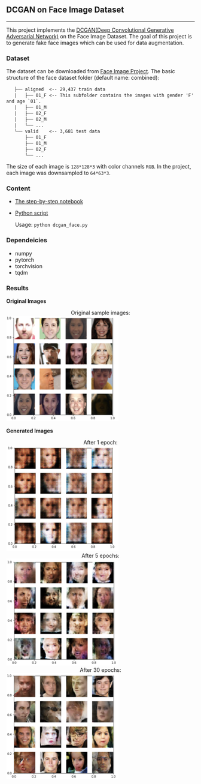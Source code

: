 ## DCGAN on Face Image Dataset
---
This project implements the [DCGAN(Deep Convolutional Generative Adversarial Network)](https://arxiv.org/pdf/1511.06434.pdf) on the Face Image Dataset. The goal of this project is to generate fake face images which can be used for data augmentation.

### Dataset

The dataset can be downloaded from [Face Image Project](https://talhassner.github.io/home/projects/Adience/Adience-data.html#agegender). The basic structure of the face dataset folder (default name: combined):

       ├── aligned  <-- 29,437 train data
       |   ├── 01_F <-- This subfolder contains the images with gender 'F' and age `01`.
       |   ├── 01_M
       |   ├── 02_F
       |   ├── 02_M
       |   └── ...
       └── valid    <-- 3,681 test data
           ├── 01_F 
           ├── 01_M
           ├── 02_F
           └── ...
          

The size of each image is `128*128*3` with color channels `RGB`. In the project, each image was downsampled to `64*63*3`. 



### Content

- [The step-by-step notebook](dcgan_face.ipynb)

- [Python script](dcgan_face.py)

  Usage: `python dcgan_face.py`


### Dependeicies 
- numpy
- pytorch
- torchvision
- tqdm

### Results
**Original Images**
<center>Original sample images:</center>  
<img src="example_images/original.png" alt="drawing" width="300"/>

**Generated Images**
<center>After 1 epoch:</center>  
<img src="example_images/1st_epoch.png" alt="drawing" width="300"/>

<center>After 5 epochs:</center>  
<img src="example_images/5th_epoch.png" alt="drawing" width="300"/>

<center>After 30 epochs:</center>  
<img src="example_images/30th_epoch.png" alt="drawing" width="300"/>
